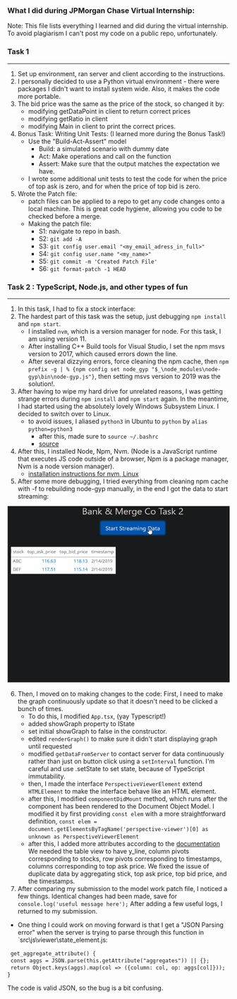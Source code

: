 ### What I did during JPMorgan Chase Virtual Internship:

Note: This file lists everything I learned and did during the virtual internship. To avoid plagiarism I can't post my code on a public repo, unfortunately.

### Task 1
---

1. Set up environment, ran server and client according to the instructions.
2. I personally decided to use a Python virtual environment - there were packages I didn't want to install system wide. Also, it makes the code more portable.
3. The bid price was the same as the price of the stock, so changed it by:
    * modifying getDataPoint in client to return correct prices
    * modifying getRatio in client
    * modifying Main in client to print the correct prices.
4. Bonus Task: Writing Unit Tests: (I learned more during the Bonus Task!)
    * Use the "Build-Act-Assert" model
        * Build: a simulated scenario with dummy date
        * Act: Make operations and call on the function
        * Assert: Make sure that the output matches the expectation we have.
    * I wrote some additional unit tests to test the code for when the price of top ask is zero, and for when the price of top bid is zero.
5. Wrote the Patch file:
    * patch files can be applied to a repo to get any code changes onto a local machine. This is great code hygiene, allowing you code to be checked before a merge.
    * Making the patch file:
        * S1: navigate to repo in bash.
        * S2: `git add -A`
        * S3: `git config user.email "<my_email_adress_in_full>"`
        * S4: `git config user.name "<my_name>"`
        * S5: `git commit -m 'Created Patch File'`
        * S6: `git format-patch -1 HEAD`

### Task 2 : TypeScript, Node.js, and other types of fun
---

1. In this task, I had to fix a stock interface:
2. The hardest part of this task was the setup, just debugging `npm install` and `npm start`.
    * I installed `nvm`, which is a version manager for node. For this task, I am using version 11.
    * After installing C++ Build tools for Visual Studio, I set the npm msvs version to 2017, which caused errors down the line.
    * After several dizzying errors, force cleaning the npm cache, then `npm prefix -g | % {npm config set node_gyp "$_\node_modules\node-gyp\bin\node-gyp.js"}`, then setting msvs version to 2019 was the solution!.
3. After having to wipe my hard drive for unrelated reasons, I was getting strange errors during `npm install` and `npm start` again. In the meantime, I had started using the absolutely lovely Windows Subsystem Linux. I decided to switch over to Linux.
    * to avoid issues, I aliased `python3` in Ubuntu to `python` by `alias python=python3`
        * after this, made sure to `source ~/.bashrc`
        * [source](https://askubuntu.com/questions/320996/how-to-make-python-program-command-execute-python-3)
4. After this, I installed Node, Npm, Nvm. (Node is a JavaScript runtime that executes JS code outside of a browser, Npm is a package manager, Nvm is a node version manager).
    * [installation instructions for nvm, Linux](https://github.com/nvm-sh/nvm#install--update-script)
5. After some more debugging, I tried everything from cleaning npm cache with -f to rebuilding node-gyp manually, in the end I got the data to start streaming:

<img src="assets/gif/01.gif" width="600" height="400" />

6. Then, I moved on to making changes to the code: First, I need to make the graph continuously update so that it doesn't need to be clicked a bunch of times.
    * To do this, I modified `App.tsx`, (yay Typescript!)
    * added showGraph property to IState
    * set initial showGraph to false in the constructor.
    * edited `renderGraph()` to make sure it didn't start displaying graph until requested
    * modified `getDataFromServer` to contact server for data continuously rather than just on button click using a `setInterval` function. I'm careful and use .setState to set state, because of TypeScript immutability.
    * then, I made the interface `PerspectiveViewerElement` extend `HTMLElement` to make the interface behave like an HTML element.
    * after this, I modified `componentDidMount` method, which runs after the component has been rendered to the Document Object Model. I modified it by first providing `const elem` with a more straightforward definition,
    `const elem = document.getElementsByTagName('perspective-viewer')[0] as unknown as PerspectiveViewerElement`
    * after this, I added more attributes according to the [documentation](https://github.com/finos/perspective/tree/master/packages/perspective#tableviewconfig--view) We needed the table view to have y_line, column pivots corresponding to stocks, row pivots corresponding to timestamps, columns corresponding to top ask price. We fixed the issue of duplicate data by aggregating stick, top ask price, top bid price, and the timestamps.
7. After comparing my submission to the model work patch file, I noticed a few things. Identical changes had been made, save for
`console.log('useful message here');`
After adding a few useful logs, I returned to my submission.

* One thing I could work on moving forward is that I get a "JSON Parsing error" when the server is trying to parse through this function in `src\js\viewer\state_element.js:

``` react
 get_aggregate_attribute() {
 const aggs = JSON.parse(this.getAttribute("aggregates")) || {};
 return Object.keys(aggs).map(col => ({column: col, op: aggs[col]}));
}
```

The code is valid JSON, so the bug is a bit confusing.
